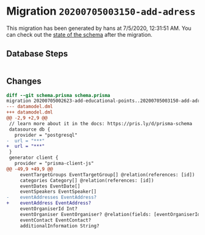 # Migration `20200705003150-add-adress`

This migration has been generated by hans at 7/5/2020, 12:31:51 AM.
You can check out the [state of the schema](./schema.prisma) after the migration.

## Database Steps

```sql

```

## Changes

```diff
diff --git schema.prisma schema.prisma
migration 20200705002623-add-educational-points..20200705003150-add-adress
--- datamodel.dml
+++ datamodel.dml
@@ -2,9 +2,9 @@
 // learn more about it in the docs: https://pris.ly/d/prisma-schema
 datasource db {
   provider = "postgresql"
-  url = "***"
+  url = "***"
 }
 generator client {
   provider = "prisma-client-js"
@@ -49,9 +49,9 @@
     eventTargetGroups EventTargetGroup[] @relation(references: [id])
     categories Category[] @relation(references: [id])
     eventDates EventDate[]
     eventSpeakers EventSpeaker[]
-    eventAddresses EventAddress?
+    eventAddress EventAddress?
     eventOrganiserId Int?
     eventOrganiser EventOrganiser? @relation(fields: [eventOrganiserId], references: [id])
     eventContact EventContact?
     additionalInformation String?
```


